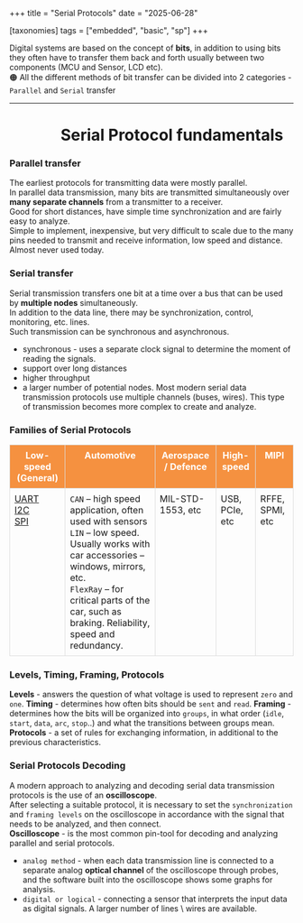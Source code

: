 +++
title = "Serial Protocols"
date = "2025-06-28"

[taxonomies]
tags = ["embedded", "basic", "sp"]
+++

Digital systems are based on the concept of **bits**, in addition to using bits they often have to transfer them back and forth usually between two components (MCU and Sensor, LCD etc).  
🟠 All the different methods of bit transfer can be divided into 2 categories - `Parallel` and `Serial` transfer  

<!-- more -->
---

# &emsp;&emsp;&emsp; Serial Protocol fundamentals

### Parallel transfer 
The earliest protocols for transmitting data were mostly parallel.  
In parallel data transmission, many bits are transmitted simultaneously over **many separate channels** from a transmitter to a receiver.  
Good for short distances, have simple time synchronization and are fairly easy to analyze.  
Simple to implement, inexpensive, but very difficult to scale due to the many pins needed to transmit and receive information, low speed and distance. Almost never used today.

### Serial transfer 
Serial transmission transfers one bit at a time over a bus that can be used by **multiple nodes** simultaneously.  
In addition to the data line, there may be synchronization, control, monitoring, etc. lines.  
Such transmission can be synchronous and asynchronous.  
* synchronous - uses a separate clock signal to determine the moment of reading the signals.
* support over long distances
* higher throughput
* a larger number of potential nodes.
Most modern serial data transmission protocols use multiple channels (buses, wires). This type of transmission becomes more complex to create and analyze.  

### Families of Serial Protocols

<style>
  table {
    width: 100%;
    border-collapse: collapse;
    margin-bottom: 20px;
  }

  th,
  td {
    border: 1px solid #ddd;
    padding: 8px;
    vertical-align: top;
  }

  th {
    background-color: #f59140;
    color: white;
    text-align: center;
  }

  td:first-child {
    width: auto;
  }
</style>

<table>
  <thead>
    <tr>
      <th>Low-speed (General)</th>
      <th>Automotive</th>
      <th>Aerospace / Defence</th>
      <th>High-speed</th>
      <th>MIPI</th>
    </tr>
  </thead>
  <tbody>
    <tr>
      <td>
        <a href="https://maltsev-dev.github.io/emb-sp-uart/">UART</a><br/>
        <a href="https://maltsev-dev.github.io/emb-sp-i2c/">I2C</a><br/>
        <a href="https://maltsev-dev.github.io/emb-sp-spi/">SPI</a>
      </td>
      <td>
        <code>CAN</code> – high speed application, often used with sensors<br/>
        <code>LIN</code> – low speed. Usually works with car accessories – windows, mirrors, etc.<br/>
        <code>FlexRay</code> – for critical parts of the car, such as braking. Reliability, speed and redundancy.
      </td>
      <td>
        MIL-STD-1553, etc
      </td>
      <td>
        USB, PCIe, etc
      </td>
      <td>
        RFFE, SPMI, etc
      </td>
    </tr>
  </tbody>
</table>

### Levels, Timing, Framing, Protocols
**Levels** - answers the question of what voltage is used to represent `zero` and `one`.
**Timing** - determines how often bits should be `sent` and `read`.
**Framing** - determines how the bits will be organized into `groups`, in what order (`idle`, `start`, `data`, `arc`, `stop`..) and what the transitions between groups mean.
**Protocols** - a set of rules for exchanging information, in additional to the previous characteristics.

### Serial Protocols Decoding
A modern approach to analyzing and decoding serial data transmission protocols is the use of an **oscilloscope**.  
After selecting a suitable protocol, it is necessary to set the `synchronization` and `framing levels` on the oscilloscope in accordance with the signal that needs to be analyzed, and then connect.  
**Oscilloscope** - is the most common pin-tool for decoding and analyzing parallel and serial protocols.
* `analog method` - when each data transmission line is connected to a separate analog **optical channel** of the oscilloscope through probes, and the software built into the oscilloscope shows some graphs for analysis.
* `digital or logical` - connecting a sensor that interprets the input data as digital signals. A larger number of lines \ wires are available.